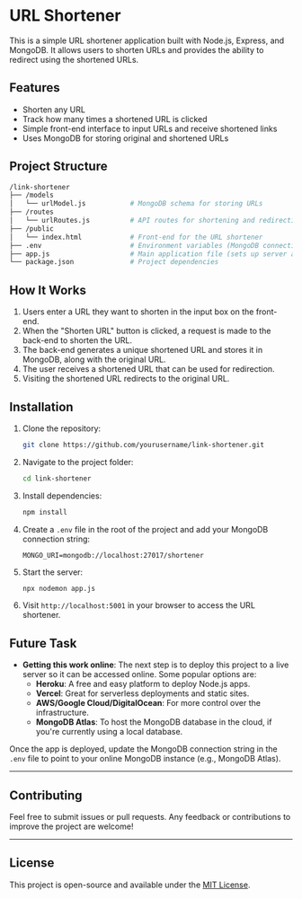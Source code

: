 
# URL Shortener

This is a simple URL shortener application built with Node.js, Express, and MongoDB. It allows users to shorten URLs and provides the ability to redirect using the shortened URLs.

## Features

- Shorten any URL
- Track how many times a shortened URL is clicked
- Simple front-end interface to input URLs and receive shortened links
- Uses MongoDB for storing original and shortened URLs

## Project Structure

```bash
/link-shortener
├── /models
│   └── urlModel.js           # MongoDB schema for storing URLs
├── /routes
│   └── urlRoutes.js          # API routes for shortening and redirecting URLs
├── /public
│   └── index.html            # Front-end for the URL shortener
├── .env                      # Environment variables (MongoDB connection string)
├── app.js                    # Main application file (sets up server and routes)
└── package.json              # Project dependencies
```

## How It Works

1. Users enter a URL they want to shorten in the input box on the front-end.
2. When the "Shorten URL" button is clicked, a request is made to the back-end to shorten the URL.
3. The back-end generates a unique shortened URL and stores it in MongoDB, along with the original URL.
4. The user receives a shortened URL that can be used for redirection.
5. Visiting the shortened URL redirects to the original URL.

## Installation

1. Clone the repository:

   ```bash
   git clone https://github.com/yourusername/link-shortener.git
   ```

2. Navigate to the project folder:

   ```bash
   cd link-shortener
   ```

3. Install dependencies:

   ```bash
   npm install
   ```

4. Create a `.env` file in the root of the project and add your MongoDB connection string:

   ```
   MONGO_URI=mongodb://localhost:27017/shortener
   ```

5. Start the server:

   ```bash
   npx nodemon app.js
   ```

6. Visit `http://localhost:5001` in your browser to access the URL shortener.

## Future Task

- **Getting this work online**:
  The next step is to deploy this project to a live server so it can be accessed online. Some popular options are:
  - **Heroku**: A free and easy platform to deploy Node.js apps.
  - **Vercel**: Great for serverless deployments and static sites.
  - **AWS/Google Cloud/DigitalOcean**: For more control over the infrastructure.
  - **MongoDB Atlas**: To host the MongoDB database in the cloud, if you're currently using a local database.

Once the app is deployed, update the MongoDB connection string in the `.env` file to point to your online MongoDB instance (e.g., MongoDB Atlas).

---

## Contributing

Feel free to submit issues or pull requests. Any feedback or contributions to improve the project are welcome!

---

## License

This project is open-source and available under the [MIT License](LICENSE).
